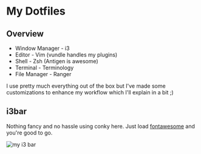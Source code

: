 My Dotfiles
===========

Overview
--------
* Window Manager - i3
* Editor         - Vim (vundle handles my plugins)
* Shell          - Zsh (Antigen is awesome)
* Terminal       - Terminology
* File Manager   - Ranger

I use pretty much everything out of the box but I've made some customizations to enhance my workflow
which I'll explain in a bit ;)

i3bar
-----
Nothing fancy and no hassle using conky here. Just load [fontawesome](http://fortawesome.github.io/Font-Awesome/) and you're good to go.

![my i3 bar](https://lh3.googleusercontent.com/-0edPkKmRY14/VCiom6ox_9I/AAAAAAAAGWM/wxlxBddAtNM/w1013-h15-no/my_i3bar.png "my i3 bar")

